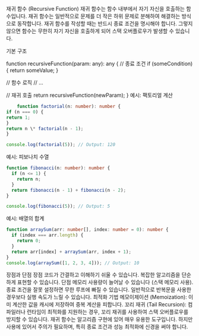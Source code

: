 재귀 함수 (Recursive Function)
재귀 함수는 함수 내부에서 자기 자신을 호출하는 함수입니다. 재귀 함수는 일반적으로 문제를 더 작은 하위 문제로 분해하여 해결하는 방식으로 동작합니다. 재귀 함수를 작성할 때는 반드시 종료 조건을 명시해야 합니다. 그렇지 않으면 함수는 무한히 자기 자신을 호출하게 되어 스택 오버플로우가 발생할 수 있습니다.

기본 구조

function recursiveFunction(param: any): any {
// 종료 조건
if (someCondition) {
return someValue;
}

// 함수 로직
// ...

// 재귀 호출
return recursiveFunction(newParam);
}
예시: 팩토리얼 계산

```ts
    function factorial(n: number): number {
if (n === 0) {
return 1;
}
return n \* factorial(n - 1);
}

console.log(factorial(5)); // Output: 120
```

예시: 피보나치 수열

```ts
function fibonacci(n: number): number {
  if (n <= 1) {
    return n;
  }
  return fibonacci(n - 1) + fibonacci(n - 2);
}

console.log(fibonacci(5)); // Output: 5
```

예시: 배열의 합계

```ts
function arraySum(arr: number[], index: number = 0): number {
  if (index === arr.length) {
    return 0;
  }
  return arr[index] + arraySum(arr, index + 1);
}
console.log(arraySum([1, 2, 3, 4])); // Output: 10
```

장점과 단점
장점
코드가 간결하고 이해하기 쉬울 수 있습니다.
복잡한 알고리즘을 단순하게 표현할 수 있습니다.
단점
메모리 사용량이 늘어날 수 있습니다 (스택 메모리 사용).
종료 조건을 잘못 설정하면 무한 루프에 빠질 수 있습니다.
일반적으로 반복문을 사용한 경우보다 실행 속도가 느릴 수 있습니다.
최적화 기법
메모이제이션 (Memoization): 이미 계산한 값을 캐시에 저장하여 중복 계산을 피합니다.
꼬리 재귀 (Tail Recursion): 컴파일러나 런타임이 최적화를 지원하는 경우, 꼬리 재귀를 사용하여 스택 오버플로우를 방지할 수 있습니다.
재귀 함수는 알고리즘 구현에 있어 매우 유용한 도구입니다. 하지만 사용에 있어서 주의가 필요하며, 특히 종료 조건과 성능 최적화에 신경을 써야 합니다.
